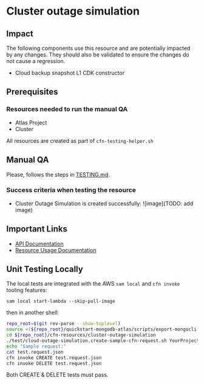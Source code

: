 # Cluster outage simulation

## Impact 
The following components use this resource and are potentially impacted by any changes. They should also be validated to ensure the changes do not cause a regression.
 - Cloud backup snapshot L1 CDK constructor


## Prerequisites 
### Resources needed to run the manual QA
- Atlas Project
- Cluster

All resources are created as part of `cfn-testing-helper.sh`

## Manual QA
Please, follows the steps in [TESTING.md](../../../TESTING.md.md).


### Success criteria when testing the resource
- Cluster Outage Simulation is created successfully:
![image](TODO: add image)


## Important Links
- [API Documentation](https://www.mongodb.com/docs/atlas/reference/api-resources-spec/v2/#tag/Cluster-Outage-Simulation)
- [Resource Usage Documentation](https://www.mongodb.com/docs/atlas/reference/api-resources-spec/v2/#tag/Cluster-Outage-Simulation)

## Unit Testing Locally

The local tests are integrated with the AWS `sam local` and `cfn invoke` tooling features:
```
sam local start-lambda --skip-pull-image
```
then in another shell:
```bash
repo_root=$(git rev-parse --show-toplevel)
source <(${repo_root}/quickstart-mongodb-atlas/scripts/export-mongocli-config.py)
cd ${repo_root}/cfn-resources/cluster-outage-simulation
./test/cloud-outage-simulation.create-sample-cfn-request.sh YourProjectID ClusterName > test.request.json 
echo "Sample request:"
cat test.request.json
cfn invoke CREATE test.request.json 
cfn invoke DELETE test.request.json 
```

Both CREATE & DELETE tests must pass.
